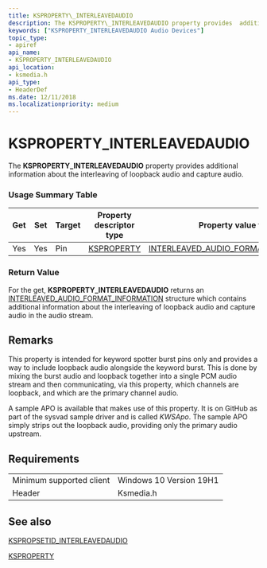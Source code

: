 ```yaml
---
title: KSPROPERTY\_INTERLEAVEDAUDIO
description: The KSPROPERTY\_INTERLEAVEDAUDIO property provides  additional information about the interleaving of loopback audio and capture audio.
keywords: ["KSPROPERTY_INTERLEAVEDAUDIO Audio Devices"]
topic_type:
- apiref
api_name:
- KSPROPERTY_INTERLEAVEDAUDIO
api_location:
- ksmedia.h
api_type:
- HeaderDef
ms.date: 12/11/2018
ms.localizationpriority: medium
---
```


# KSPROPERTY\_INTERLEAVEDAUDIO

The **KSPROPERTY\_INTERLEAVEDAUDIO** property provides additional information about the interleaving of loopback audio and capture audio.

### <span id="Usage_Summary_Table"></span><span id="usage_summary_table"></span><span id="USAGE_SUMMARY_TABLE"></span>Usage Summary Table

 |Get|Set|Target|Property descriptor type|Property value type|
|--- |--- |--- |--- |--- |
|Yes|Yes|Pin|[KSPROPERTY](https://msdn.microsoft.com/library/windows/hardware/ff564262)|[INTERLEAVED_AUDIO_FORMAT_INFORMATION](https://docs.microsoft.com/windows-hardware/drivers/ddi/content/ksmedia/ns-ksmedia-interleaved-audio-format-information)|

### <span id="Return_Value"></span><span id="return_value"></span><span id="RETURN_VALUE"></span>Return Value

 For the get, **KSPROPERTY\_INTERLEAVEDAUDIO** returns an [INTERLEAVED_AUDIO_FORMAT_INFORMATION](https://docs.microsoft.com/windows-hardware/drivers/ddi/content/ksmedia/ns-ksmedia-interleaved-audio-format-information) structure which contains additional information about the interleaving of loopback audio and capture audio in the audio stream. 

Remarks
-------

This property is intended for keyword spotter burst pins only and provides a way to include loopback audio alongside the keyword burst. This is done by mixing the burst audio and loopback together into a single PCM audio stream and then communicating, via this property, which channels are loopback, and which are the primary channel audio.


A sample APO is available that makes use of this property. It is on GitHub as part of the sysvad sample driver and is called *KWSApo*. The sample APO simply strips out the loopback audio, providing only the primary audio upstream.


Requirements
------------

|||
|--- |--- |
|Minimum supported client|Windows 10 Version 19H1|
|Header|Ksmedia.h|

## <span id="see_also"></span>See also

[KSPROPSETID\_INTERLEAVEDAUDIO](kspropsetid-interleavedaudio.md)

[KSPROPERTY](https://msdn.microsoft.com/library/windows/hardware/ff564262)

 

 






